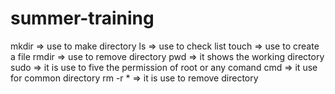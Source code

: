 # summer-training

  mkdir => use to make directory
  ls => use to check list
  touch => use to create a file
  rmdir => use to remove directory
  pwd => it shows the working directory
  sudo => it is use to five the permission of root or any  comand
  cmd => it use for common directory
  rm -r * => it is use to remove directory 
  
